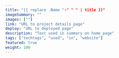 ```yaml
---
title: "{{ replace .Name "-" " " | title }}"
imageSummary: ""
images: [""]
link: "URL to project details page"
deploy: "URL to deployed page"
description: "Text used in summary on home page"
tags: ["techtags", "used", "in", "website"]
featured: true
weight: 100
---
```

